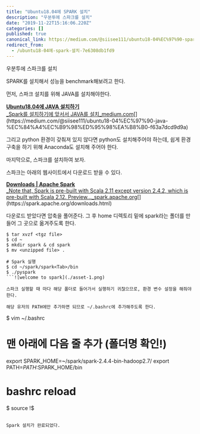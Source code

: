 ```yaml
---
title: "Ubuntu18.04에 SPARK 설치"
description: "우분투에 스파크를 설치"
date: "2019-11-22T15:16:06.220Z"
categories: []
published: true
canonical_link: https://medium.com/@siisee111/ubuntu18-04%EC%97%90-spark-%EC%84%A4%EC%B9%98-7e6308db1fd9
redirect_from:
  - /ubuntu18-04에-spark-설치-7e6308db1fd9
---
```


우분투에 스파크를 설치

SPARK를 설치해서 성능을 benchmark해보려고 한다.

먼저, 스파크 설치를 위해 JAVA를 설치해야한다.

[**Ubuntu18.04에 JAVA 설치하기**  
_Spark를 설치하기에 앞서서 JAVA를 설치_medium.com](https://medium.com/@siisee111/ubuntu18-04%EC%97%90-java-%EC%84%A4%EC%B9%98%ED%95%98%EA%B8%B0-f63a7dcd9d9a "https://medium.com/@siisee111/ubuntu18-04%EC%97%90-java-%EC%84%A4%EC%B9%98%ED%95%98%EA%B8%B0-f63a7dcd9d9a")[](https://medium.com/@siisee111/ubuntu18-04%EC%97%90-java-%EC%84%A4%EC%B9%98%ED%95%98%EA%B8%B0-f63a7dcd9d9a)

그리고 python 환경이 갖춰져 있지 않다면 python도 설치해주어야 하는데, 쉽게 환경 구축을 하기 위해 Anaconda도 설치해 주어야 한다.

마지막으로, 스파크를 설치하여 보자.

스파크는 아래의 웹사이트에서 다운로드 받을 수 있다.

[**Downloads | Apache Spark**  
_Note that, Spark is pre-built with Scala 2.11 except version 2.4.2, which is pre-built with Scala 2.12. Preview…_spark.apache.org](https://spark.apache.org/downloads.html "https://spark.apache.org/downloads.html")[](https://spark.apache.org/downloads.html)

다운로드 받았다면 압축을 풀어준다. 그 후 home 디렉토리 밑에 spark라는 폴더를 만들어 그 곳으로 옮겨주도록 한다.

```
$ tar xvzf <tgz file>
$ cd ~
$ mkdir spark & cd spark
$ mv <unzipped file> .

# Spark 실행
$ cd ~/spark/spark<Tab>/bin
$ ./pyspark
```![welcome to spark](./asset-1.png)

스파크 실행할 때 마다 해당 폴더로 들어가서 실행하기 귀찮으므로, 환경 변수 설정을 해줘야 한다.

해당 유저의 PATH에만 추가하면 되므로 ~/.bashrc에 추가해주도록 한다.

```
$ vim ~/.bashrc

# 맨 아래에 다음 줄 추가 (폴더명 확인!)
export SPARK_HOME=~/spark/spark-2.4.4-bin-hadoop2.7/
export PATH=$PATH:$SPARK_HOME/bin

# bashrc reload
$ source !$
```

Spark 설치가 완료되었다.
